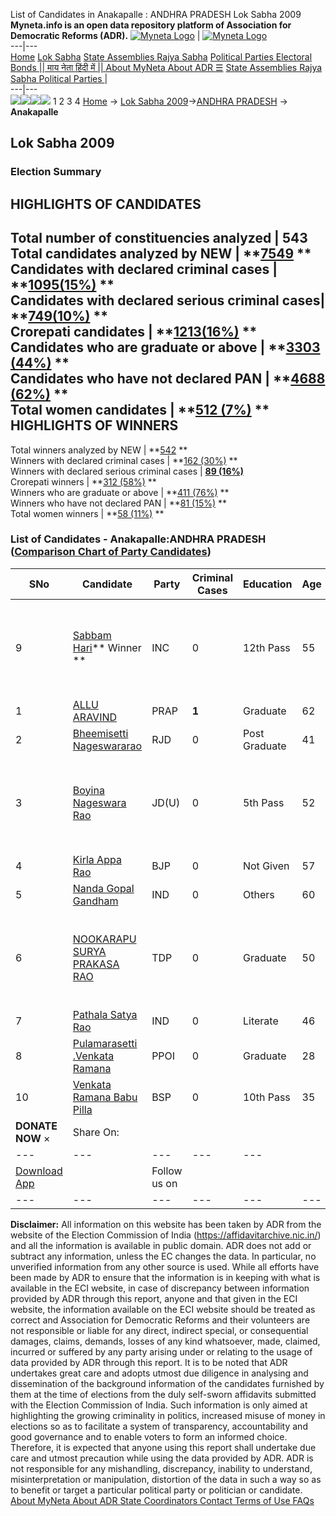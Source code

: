 List of Candidates in Anakapalle : ANDHRA PRADESH Lok Sabha 2009 
**Myneta.info is an open data repository platform of Association for Democratic Reforms (ADR).**
[![Myneta Logo](https://www.myneta.info/lib/img/myneta-logo.png)](https://www.myneta.info/) | [![Myneta Logo](https://www.myneta.info/lib/img/adr-logo.png)](https://adrindia.org)  
---|---  
[Home](https://www.myneta.info/) [Lok Sabha](https://www.myneta.info/#ls "Lok Sabha") [ State Assemblies ](https://www.myneta.info/#sa "State Assemblies") [Rajya Sabha](https://www.myneta.info/#rs "Rajya Sabha") [Political Parties ](https://www.myneta.info/party "Political Parties") [ Electoral Bonds ](https://www.myneta.info/electoral_bonds "Electoral Bonds") [ || माय नेता हिंदी में || ](https://translate.google.co.in/translate?prev=hp&hl=en&js=y&u=www.myneta.info&sl=en&tl=hi&history_state0=) [ About MyNeta ](https://adrindia.org/content/about-myneta) [ About ADR ](https://adrindia.org/about-adr/who-we-are) [☰](javascript:void\(0\))
[ State Assemblies ](https://www.myneta.info/#sa "State Assemblies") [ Rajya Sabha ](https://www.myneta.info/#rs "Rajya Sabha") [ Political Parties ](https://www.myneta.info/party "Political Parties")
|   
---|---  
![](https://www.myneta.info/lib/img/banner/banner-1.png)![](https://www.myneta.info/lib/img/banner/banner-2.png)![](https://www.myneta.info/lib/img/banner/banner-3.png)![](https://www.myneta.info/lib/img/banner/banner-4.png)
1  2  3  4 
[Home](https://www.myneta.info/) → [Lok Sabha 2009](https://www.myneta.info/ls2009/)→[ANDHRA PRADESH](https://www.myneta.info/ls2009/index.php?action=show_constituencies&state_id=1) → **Anakapalle**
### 
## Lok Sabha 2009
###  Election Summary 
HIGHLIGHTS OF CANDIDATES  
---  
Total number of constituencies analyzed |  543   
Total candidates analyzed by NEW | **[7549](https://www.myneta.info/ls2009/index.php?action=summary&subAction=candidates_analyzed&sort=candidate#summary) **  
Candidates with declared criminal cases | **[1095(15%)](https://www.myneta.info/ls2009/index.php?action=summary&subAction=crime&sort=candidate#summary) **  
Candidates with declared serious criminal cases| **[749(10%)](https://www.myneta.info/ls2009/index.php?action=summary&subAction=serious_crime&sort=candidate#summary) **  
Crorepati candidates | **[1213(16%)](https://www.myneta.info/ls2009/index.php?action=summary&subAction=crorepati&sort=candidate#summary) **  
Candidates who are graduate or above | **[3303 (44%)](https://www.myneta.info/ls2009/index.php?action=summary&subAction=education&sort=candidate#summary) **  
Candidates who have not declared PAN | **[4688 (62%)](https://www.myneta.info/ls2009/index.php?action=summary&subAction=without_pan&sort=candidate#summary) **  
Total women candidates | **[512 (7%)](https://www.myneta.info/ls2009/index.php?action=summary&subAction=women_candidate&sort=candidate#summary) **  
HIGHLIGHTS OF WINNERS  
---  
Total winners analyzed by NEW | **[542](https://www.myneta.info/ls2009/index.php?action=summary&subAction=winner_analyzed&sort=candidate#summary) **  
Winners with declared criminal cases | **[162 (30%)](https://www.myneta.info/ls2009/index.php?action=summary&subAction=winner_crime&sort=candidate#summary) **  
Winners with declared serious criminal cases | **[89 (16%)](https://www.myneta.info/ls2009/index.php?action=summary&subAction=winner_serious_crime&sort=candidate#summary)**  
Crorepati winners | **[312 (58%)](https://www.myneta.info/ls2009/index.php?action=summary&subAction=winner_crorepati&sort=candidate#summary) **  
Winners who are graduate or above | **[411 (76%)](https://www.myneta.info/ls2009/index.php?action=summary&subAction=winner_education&sort=candidate#summary) **  
Winners who have not declared PAN | **[81 (15%)](https://www.myneta.info/ls2009/index.php?action=summary&subAction=winner_without_pan&sort=candidate#summary) **  
Total women winners | **[58 (11%)](https://www.myneta.info/ls2009/index.php?action=summary&subAction=winner_women&sort=candidate#summary) **  
### List of Candidates - Anakapalle:ANDHRA PRADESH ([Comparison Chart of Party Candidates](https://www.myneta.info/ls2009/comparisonchart.php?constituency_id=22))
SNo | Candidate| Party| Criminal Cases| Education| Age| Total Assets| Liabilities  
---|---|---|---|---|---|---|---  
9  | [Sabbam Hari](https://www.myneta.info/ls2009/candidate.php?candidate_id=585)** Winner ** | INC | 0 | 12th Pass| 55 | ![](https://myneta.info/image_v2.php?myneta_folder=ls2009&candidate_id=585&col=ta) | ![](https://myneta.info/image_v2.php?myneta_folder=ls2009&candidate_id=585&col=lia)  
1  | [ALLU ARAVIND](https://www.myneta.info/ls2009/candidate.php?candidate_id=587) | PRAP | **1** | Graduate| 62 | Rs 45,21,81,969 ~ 45 Crore+ | Rs 5,39,58,644 ~ 5 Crore+  
2  | [Bheemisetti Nageswararao](https://www.myneta.info/ls2009/candidate.php?candidate_id=1138) | RJD | 0 | Post Graduate| 41 | Rs 11,20,500 ~ 11 Lacs+ | Rs 2,00,000 ~ 2 Lacs+  
3  | [Boyina Nageswara Rao](https://www.myneta.info/ls2009/candidate.php?candidate_id=1141) | JD(U) | 0 | 5th Pass| 52 | ![](https://myneta.info/image_v2.php?myneta_folder=ls2009&candidate_id=1141&col=ta) | ![](https://myneta.info/image_v2.php?myneta_folder=ls2009&candidate_id=1141&col=lia)  
4  | [Kirla Appa Rao](https://www.myneta.info/ls2009/candidate.php?candidate_id=588) | BJP | 0 | Not Given| 57 | Rs 50,000 ~ 50 Thou+ | Rs 0 ~   
5  | [Nanda Gopal Gandham](https://www.myneta.info/ls2009/candidate.php?candidate_id=1142) | IND | 0 | Others| 60 | Rs 14,81,80,000 ~ 14 Crore+ | Rs 3,00,00,000 ~ 3 Crore+  
6  | [NOOKARAPU SURYA PRAKASA RAO](https://www.myneta.info/ls2009/candidate.php?candidate_id=586) | TDP | 0 | Graduate| 50 | ![](https://myneta.info/image_v2.php?myneta_folder=ls2009&candidate_id=586&col=ta) | ![](https://myneta.info/image_v2.php?myneta_folder=ls2009&candidate_id=586&col=lia)  
7  | [Pathala Satya Rao](https://www.myneta.info/ls2009/candidate.php?candidate_id=1143) | IND | 0 | Literate| 46 | Rs 1,50,000 ~ 1 Lacs+ | Rs 0 ~   
8  | [Pulamarasetti .Venkata Ramana](https://www.myneta.info/ls2009/candidate.php?candidate_id=1140) | PPOI | 0 | Graduate| 28 | Rs 3,500 ~ 3 Thou+ | Rs 0 ~   
10  | [Venkata Ramana Babu Pilla](https://www.myneta.info/ls2009/candidate.php?candidate_id=1139) | BSP | 0 | 10th Pass| 35 | Rs 60,46,173 ~ 60 Lacs+ | Rs 17,98,837 ~ 17 Lacs+  
|  **DONATE NOW** × |  Share On:  | [](https://api.whatsapp.com/send?text=https%3A%2F%2Fmyneta.info%2Fpunjab2022%2Findex.php%3Faction%3Dshow_constituencies%26state_id%3D19) | [](https://www.facebook.com/sharer/sharer.php?u=https%3A%2F%2Fmyneta.info%2Fpunjab2022%2Findex.php%3Faction%3Dshow_constituencies%26state_id%3D19) | [](https://twitter.com/share?url=https%3A%2F%2Fmyneta.info%2Fpunjab2022%2Findex.php%3Faction%3Dshow_constituencies%26state_id%3D19)  
---|---|---|---|---  
| [ Download App ](https://play.google.com/store/apps/details?id=com.webrosoft.myneta1&pcampaignid=pcampaignidMKT-Other-global-all-co-prtnr-py-PartBadge-Mar2515-1) | [](https://play.google.com/store/apps/details?id=com.webrosoft.myneta1&pcampaignid=pcampaignidMKT-Other-global-all-co-prtnr-py-PartBadge-Mar2515-1) |  Follow us on  | [](https://www.facebook.com/adrindia.org/) | [](https://twitter.com/adrspeaks) | [](https://groups.google.com/g/national-election-watch?hl=en&pli=1) | [](https://www.instagram.com/adrspeaks/) | [](https://www.youtube.com/user/adrspeaks) | [](https://sharechat.com/profile/adrspeaks)  
---|---|---|---|---|---|---|---|---  
**Disclaimer:** All information on this website has been taken by ADR from the website of the Election Commission of India (https://affidavitarchive.nic.in/) and all the information is available in public domain. ADR does not add or subtract any information, unless the EC changes the data. In particular, no unverified information from any other source is used. While all efforts have been made by ADR to ensure that the information is in keeping with what is available in the ECI website, in case of discrepancy between information provided by ADR through this report, anyone and that given in the ECI website, the information available on the ECI website should be treated as correct and Association for Democratic Reforms and their volunteers are not responsible or liable for any direct, indirect special, or consequential damages, claims, demands, losses of any kind whatsoever, made, claimed, incurred or suffered by any party arising under or relating to the usage of data provided by ADR through this report. It is to be noted that ADR undertakes great care and adopts utmost due diligence in analysing and dissemination of the background information of the candidates furnished by them at the time of elections from the duly self-sworn affidavits submitted with the Election Commission of India. Such information is only aimed at highlighting the growing criminality in politics, increased misuse of money in elections so as to facilitate a system of transparency, accountability and good governance and to enable voters to form an informed choice. Therefore, it is expected that anyone using this report shall undertake due care and utmost precaution while using the data provided by ADR. ADR is not responsible for any mishandling, discrepancy, inability to understand, misinterpretation or manipulation, distortion of the data in such a way so as to benefit or target a particular political party or politician or candidate. 
[ About MyNeta ](https://adrindia.org/content/about-myneta) [ About ADR ](https://adrindia.org/about-adr/who-we-are) [ State Coordinators ](https://adrindia.org/about-adr/state-coordinators) [ Contact ](https://adrindia.org/contact-us) [ Terms of Use ](https://adrindia.org/content/adr-terms-use) [ FAQs ](https://adrindia.org/content/faqs)
